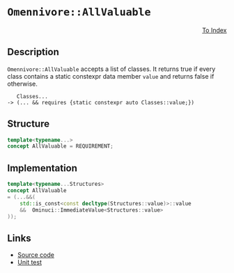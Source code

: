 <!-- Copyright 2024 Feng Mofan
SPDX-License-Identifier: Apache-2.0 -->

# `Omennivore::AllValuable`

<p style='text-align: right;'><a href="../../concepts.md#omennivore-all-valuable">To Index</a></p>

## Description

`Omennivore::AllValuable` accepts a list of classes.
It returns true if every class contains a static constexpr data member `value` and returns false if otherwise.

<pre><code>   Classes...
-> (... && requires {static constexpr auto Classes::value;})</code></pre>

## Structure

```C++
template<typename...>
concept AllValuable = REQUIREMENT;
```

## Implementation

```C++
template<typename...Structures>
concept AllValuable 
= (...&&(
    std::is_const<const decltype(Structures::value)>::value
    &&  Ominuci::ImmediateValue<Structures::value>
));
```

## Links

- [Source code](../../../../conceptrodon/omennivore/concepts/all_valuable.hpp)
- [Unit test](../../../../tests/unit/concepts/omennivore/all_valuable.test.hpp)
